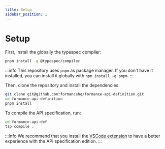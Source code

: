 ```yaml
---
title: Setup
sidebar_position: 1
---
```


# Setup

First, install the globally the typespec compiler:

```bash
pnpm install -g @typespec/compiler
```

:::info
This repository uses `pnpm` as package manager. If you don't have it installed, you can install it globally with `npm install -g pnpm`.
:::

Then, clone the repository and install the dependencies:

```bash
git clone git@github.com:formancehq/formance-api-definition.git
cd formance-api-definition
pnpm install
```

To compile the API specification, run:

```bash
cd formance-api-def
tsp compile .
```

:::info
We recommend that you install the [VSCode extension](https://marketplace.visualstudio.com/items?itemName=typespec.typespec-vscode) to have a better experience with the API specification edition.
:::

